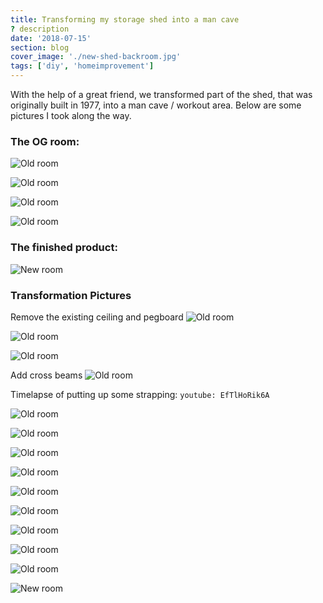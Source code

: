 ```yaml
---
title: Transforming my storage shed into a man cave
? description
date: '2018-07-15'
section: blog
cover_image: './new-shed-backroom.jpg'
tags: ['diy', 'homeimprovement']
---
```


With the help of a great friend, we transformed part of the shed, that was originally built in 1977, into a man cave / workout area. Below are some pictures I took along the way.

### The OG room:

![Old room](og-shed-backroom.jpg)

![Old room](og-shed-backroom2.jpg)

![Old room](shed1.jpg)

![Old room](og-pano.jpg)

### The finished product:

![New room](new-shed-backroom.jpg)

### Transformation Pictures

Remove the existing ceiling and pegboard
![Old room](shed-demolish-ceiling.jpg)

![Old room](shed-remove-ceiling.jpg)

![Old room](empty-pano.jpg)

Add cross beams
![Old room](cross-beams.jpg)

Timelapse of putting up some strapping:
`youtube: EfTlHoRik6A`

![Old room](shed-strapping.jpg)

![Old room](shed-drywall-ceiling1.jpg)

![Old room](shed-drywall-ceiling.jpg)

![Old room](shed-drywall-ceiling2.jpg)

![Old room](shed-drywall-ceiling3.jpg)

![Old room](shed-drywall-full2.jpg)

![Old room](shed-drywall-full.jpg)

![Old room](shed-drywall-white.jpg)

![Old room](shed-blue.jpg)

![New room](new-shed-backroom.jpg)
